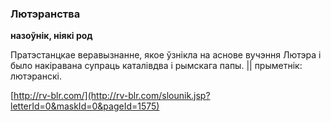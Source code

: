 ### Лютэранства
**назоўнік, ніякі род**

Пратэстанцкае веравызнанне, якое ўзнікла на аснове вучэння Лютэра і было накіравана супраць каталівдва і рымскага папы. || прыметнік: лютэранскі.

<a rel="author">[http://rv-blr.com/](http://rv-blr.com/slounik.jsp?letterId=0&maskId=0&pageId=1575)</a>
